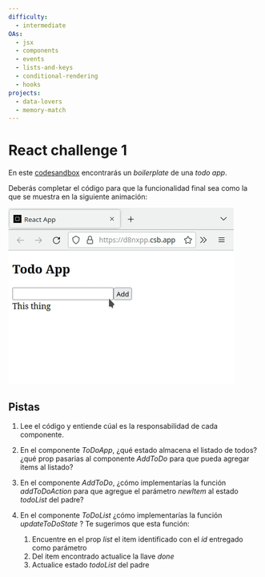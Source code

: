 ```yaml
---
difficulty:
  - intermediate
OAs:
  - jsx
  - components
  - events
  - lists-and-keys
  - conditional-rendering
  - hooks
projects:
  - data-lovers
  - memory-match
---
```


# React challenge 1

En este
[codesandbox](https://codesandbox.io/s/react-challenge-1-exercise-16zvut)
encontrarás un *boilerplate* de una *todo app*.

Deberás completar el código para que la funcionalidad final sea como la que se
muestra en la siguiente animación:

![React challenge 1](./react_challenge_1.gif "React challenge 1")

## Pistas

1. Lee el código y entiende cúal es la responsabilidad de cada componente.
2. En el componente *ToDoApp*, ¿qué estado almacena el listado de todos?
¿qué prop pasarias al componente *AddToDo* para que pueda agregar items
al listado?
3. En el componente *AddToDo*, ¿cómo implementarías la función
*addToDoAction* para que agregue el parámetro *newItem* al estado
*todoList* del padre?
4. En el componente *ToDoList* ¿cómo implementarías la función
*updateToDoState* ? Te sugerimos que esta función:

    1. Encuentre en el prop *list* el item identificado
    con el *id* entregado como parámetro
    2. Del item encontrado actualice la llave *done*
    3. Actualice estado *todoList* del padre
